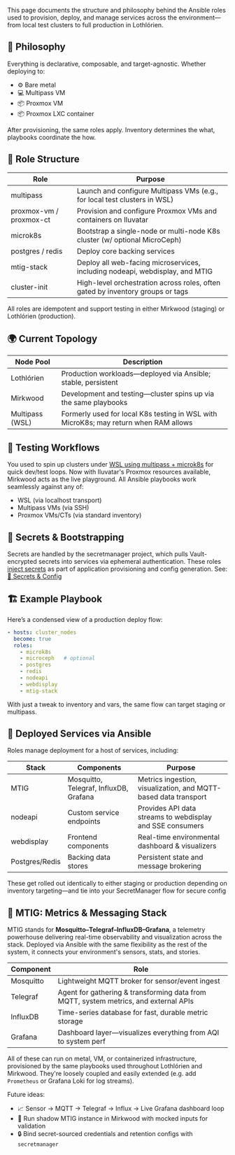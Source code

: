 This page documents the structure and philosophy behind the Ansible roles used to provision, deploy, and manage services across the environment—from local test clusters to full production in Lothlórien.

## 🎯 Philosophy
Everything is declarative, composable, and target-agnostic. Whether deploying to:
- ⚙️ Bare metal
- 💻 Multipass VM
- 📦 Proxmox VM
- 📦 Proxmox LXC container

After provisioning, the same roles apply. Inventory determines the what, playbooks coordinate the how.

## 📁 Role Structure
| Role | Purpose | 
|---|---|
| multipass | Launch and configure Multipass VMs (e.g., for local test clusters in WSL) | 
| proxmox-vm / proxmox-ct | Provision and configure Proxmox VMs and containers on Iluvatar | 
| microk8s | Bootstrap a single-node or multi-node K8s cluster (w/ optional MicroCeph) | 
| postgres / redis | Deploy core backing services | 
| mtig-stack | Deploy all web-facing microservices, including nodeapi, webdisplay, and MTIG | 
| cluster-init | High-level orchestration across roles, often gated by inventory groups or tags | 

All roles are idempotent and support testing in either Mirkwood (staging) or Lothlórien (production).

## 🌍 Current Topology
| Node Pool | Description | 
|---|---|
| Lothlórien | Production workloads—deployed via Ansible; stable, persistent | 
| Mirkwood | Development and testing—cluster spins up via the same playbooks | 
| Multipass (WSL) | Formerly used for local K8s testing in WSL with MicroK8s; may return when RAM allows | 



## 🧪 Testing Workflows
You used to spin up clusters under [WSL using multipass + microk8s](https://github.com/dekeyrej/ecosystem-map/wiki/%F0%9F%A7%AA-WSL-Development) for quick dev/test loops. Now with Iluvatar's Proxmox resources available, Mirkwood acts as the live playground.
All Ansible playbooks work seamlessly against any of:
- WSL (via localhost transport)
- Multipass VMs (via SSH)
- Proxmox VMs/CTs (via standard inventory)

## 🔐 Secrets & Bootstrapping
Secrets are handled by the secretmanager project, which pulls Vault-encrypted secrets into services via ephemeral authentication. These roles [inject secrets](https://github.com/dekeyrej/ecosystem-map/wiki/Secrets-&-Config) as part of application provisioning and config generation.
See: [🔐 Secrets & Config](https://github.com/dekeyrej/ecosystem-map/wiki/Secrets-&-Config)

## 🏗 Example Playbook
Here’s a condensed view of a production deploy flow:
```yaml
- hosts: cluster_nodes
  become: true
  roles:
    - microk8s
    - microceph   # optional
    - postgres
    - redis
    - nodeapi
    - webdisplay
    - mtig-stack
```

With just a tweak to inventory and vars, the same flow can target staging or multipass.

## 🧬 Deployed Services via Ansible

Roles manage deployment for a host of services, including:

Stack | Components | Purpose
--- | --- | ---
MTIG | Mosquitto, Telegraf, InfluxDB, Grafana | Metrics ingestion, visualization, and MQTT-based data transport
nodeapi | Custom service endpoints | Provides API data streams to webdisplay and SSE consumers
webdisplay | Frontend components | Real-time environmental dashboard & visualizers
Postgres/Redis | Backing data stores | Persistent state and message brokering

These get rolled out identically to either staging or production depending on inventory targeting—and tie into your SecretManager flow for secure config

## 📡 MTIG: Metrics & Messaging Stack
MTIG stands for <strong>Mosquitto–Telegraf–InfluxDB–Grafana</strong>, a telemetry powerhouse delivering real-time observability and visualization across the stack. Deployed via Ansible with the same flexibility as the rest of the system, it connects your environment's sensors, stats, and stories.

Component | Role
|--- | ---|
Mosquitto | Lightweight MQTT broker for sensor/event ingest
Telegraf | Agent for gathering & transforming data from MQTT, system metrics, and external APIs
InfluxDB | Time-series database for fast, durable metric storage
Grafana | Dashboard layer—visualizes everything from AQI to system perf

All of these can run on metal, VM, or containerized infrastructure, provisioned by the same playbooks used throughout Lothlórien and Mirkwood. They're loosely coupled and easily extended (e.g. add <code>Prometheus</code> or Grafana Loki for log streams).

Future ideas:
- 📈 Sensor → MQTT → Telegraf → Influx → Live Grafana dashboard loop
- 🧪 Run shadow MTIG instance in Mirkwood with mocked inputs for validation
- 🔒 Bind secret-sourced credentials and retention configs with `secretmanager`